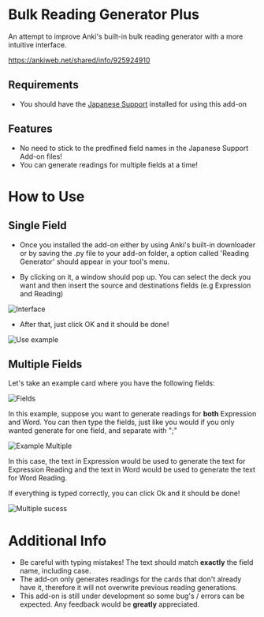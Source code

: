 # Bulk Reading Generator Plus
An attempt to improve Anki's built-in bulk reading generator with a more intuitive interface.

https://ankiweb.net/shared/info/925924910

## Requirements
 * You should have the [Japanese Support](https://ankiweb.net/shared/info/3918629684) installed for using this add-on
 
## Features

* No need to stick to the predfined field names in the Japanese Support Add-on files!
* You can generate readings for multiple fields at a time!

# How to Use

## Single Field

* Once you installed the add-on either by using Anki's built-in downloader or by saving the .py file to your add-on folder, a option called
'Reading Generator' should appear in your tool's menu.

* By clicking on it, a window should pop up. You can select the deck you want and then insert the source and destinations fields (e.g Expression and Reading)

![Interface](https://i.imgur.com/DSvZbiF.png)

* After that, just click OK and it should be done!

![Use example](https://i.imgur.com/hS6BmBB.png)

## Multiple Fields

Let's take an example card where you have the following fields:

![Fields](https://i.imgur.com/u2s1zpy.png)

In this example, suppose you want to generate readings for **both** Expression and Word.
You can then type the fields, just like you would if you only wanted generate for one field, and separate with ";"

![Example Multiple](https://i.imgur.com/OOPbBUs.png)

In this case, the text in Expression would be used to generate the text for Expression Reading and the text in Word would be used to generate the text for Word Reading.

If everything is typed correctly, you can click Ok and it should be done!

![Multiple sucess](https://i.imgur.com/tm1KHYz.png)

# Additional Info

* Be careful with typing mistakes! The text should match **exactly** the field name, including case.
* The add-on only generates readings for the cards that don't already have it, therefore it will not overwrite previous reading generations.
* This add-on is still under development so some bug's / errors can be expected. Any feedback would be **greatly** appreciated.
